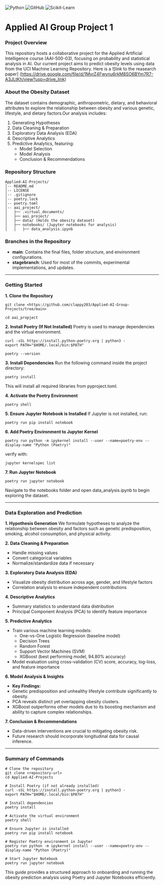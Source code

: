 ![Python](https://img.shields.io/badge/python-3670A0?style=for-the-badge&logo=python&logoColor=ffdd54) ![GitHub](https://img.shields.io/badge/GitHub-181717?style=flat-square&logo=GitHub&logoColor=white) ![Scikit-Learn](https://img.shields.io/badge/scikit--learn-F7931E?style=for-the-badge&logo=scikit-learn&logoColor=white)

# Applied AI Group Project 1

### **Project Overview**
This repository hosts a collaborative project for the Applied Artificial Intelligence course (AAI-500-03), focusing on probability and statistical analysis in AI. Our current project aims to predict obesity levels using data from the UCI Machine Learning Repository. Here is a ![link to the reasearch paper] (https://drive.google.com/file/d/1MyrZ4Fwynu6rkM8SO6BYm7R7-A3JLtKh/view?usp=drive_link)

### **About the Obesity Dataset**
The dataset contains demographic, anthropometric, dietary, and behavioral attributes to explore the relationship between obesity and various genetic, lifestyle, and dietary factors.Our analysis includes:
1. Generating Hypotheses
2. Data Cleaning & Preparation
3. Exploratory Data Analysis (EDA)
4. Descriptive Analytics
5. Predictive Analytics, featuring:
   - Model Selection
   - Model Analysis
   - Conclusion & Recommendations

### **Repository Structure**
```plaintext
Applied-AI-Projects/
│-- README.md
│-- LICENSE
│-- .gitignore
│-- poetry.lock
│-- poetry.toml
│-- aai_project/
│   ├── .virtual_documents/
│   ├── aai_project/
│   ├── data/ (Holds the obesity dataset)
│   ├── notebooks/ (Jupyter notebooks for analysis)
│   │   ├── data_analysis.ipynb
```

### **Branches in the Repository**
- **main**: Contains the final files, folder structure, and environment configurations.
- **stagebranch**: Used for most of the commits, experimental implementations, and updates.

---

### **Getting Started**
**1. Clone the Repository**
```
git clone <https://github.com/clappy203/Applied-AI-Group-Projects/tree/main>

cd aai_propject
```

**2. Install Poetry (If Not Installed)**
    Poetry is used to manage dependencies and the virtual environment.
```
curl -sSL https://install.python-poetry.org | python3 -
export PATH="$HOME/.local/bin:$PATH"

poetry --version
```

**3. Install Dependencies**
Run the following command inside the project directory:
```
poetry install
```
This will install all required libraries from pyproject.toml.

**4. Activate the Poetry Environment**
```
poetry shell
```

**5. Ensure Jupyter Notebook is Installed**
If Jupyter is not installed, run:
```
poetry run pip install notebook
```

**6. Add Poetry Environment to Jupyter Kernel**
```
poetry run python -m ipykernel install --user --name=poetry-env --display-name "Python (Poetry)"
```
verify with:
```
jupyter kernelspec list
```

**7. Run Jupyter Notebook**
```
poetry run jupyter notebook
```
Navigate to the notebooks folder and open data_analysis.ipynb to begin exploring the dataset.

---

### Data Exploration and Prediction

**1. Hypothesis Generation**
We formulate hypotheses to analyze the relationship between obesity and factors such as genetic predisposition, smoking, alcohol consumption, and physical activity.

**2. Data Cleaning & Preparation**
- Handle missing values
- Convert categorical variables
- Normalize/standardize data if necessary

**3. Exploratory Data Analysis (EDA)**
- Visualize obesity distribution across age, gender, and lifestyle factors
- Correlation analysis to ensure independent contributions

**4. Descriptive Analytics**
- Summary statistics to understand data distribution
- Principal Component Analysis (PCA) to identify feature importance

**5. Predictive Analytics**
- Train various machine learning models:
  - One-vs-One Logistic Regression (baseline model)
  - Decision Trees
  - Random Forest
  - Support Vector Machines (SVM)
  - XGBoost (best performing model, 94.80% accuracy)
- Model evaluation using cross-validation (CV) score, accuracy, log-loss, and feature importance

**6. Model Analysis & Insights**
- **Key Findings:**
- Genetic predisposition and unhealthy lifestyle contribute significantly to obesity.
- PCA reveals distinct yet overlapping obesity clusters.
- XGBoost outperforms other models due to its boosting mechanism and ability to capture complex relationships.

**7. Conclusion & Recommendations**
- Data-driven interventions are crucial to mitigating obesity risk.
- Future research should incorporate longitudinal data for causal inference.

---

### Summary of Commands
```
# Clone the repository
git clone <repository-url>
cd Applied-AI-Projects

# Install Poetry (if not already installed)
curl -sSL https://install.python-poetry.org | python3 -
export PATH="$HOME/.local/bin:$PATH"

# Install dependencies
poetry install

# Activate the virtual environment
poetry shell

# Ensure Jupyter is installed
poetry run pip install notebook

# Register Poetry environment in Jupyter
poetry run python -m ipykernel install --user --name=poetry-env --display-name "Python (Poetry)"

# Start Jupyter Notebook
poetry run jupyter notebook

```
This guide provides a structured approach to onboarding and running the obesity prediction analysis using Poetry and Jupyter Notebooks efficiently.
